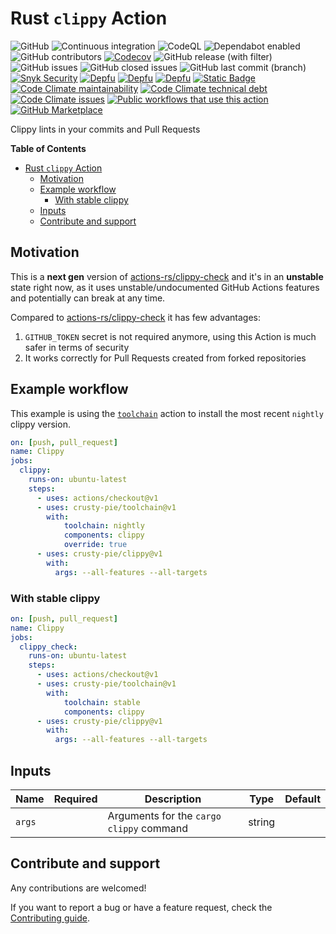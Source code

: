 # Rust `clippy` Action

![GitHub](https://img.shields.io/github/license/crusty-pie/clippy?label=License&color=blue&logo=gitbook)
![Continuous integration](https://github.com/crusty-pie/clippy/workflows/Continuous%20integration/badge.svg)
![CodeQL](https://github.com/crusty-pie/clippy/workflows/CodeQL/badge.svg)
![Dependabot enabled](https://img.shields.io/badge/Dependabot-Enabled-brightgreen?logo=dependabot)
![GitHub contributors](https://img.shields.io/github/contributors/crusty-pie/clippy?logo=github&label=Contributors)
[![Codecov](https://img.shields.io/codecov/c/github/crusty-pie/clippy?logo=codecov&label=Coverage)](https://app.codecov.io/gh/crusty-pie/clippy)
![GitHub release (with filter)](https://img.shields.io/github/v/release/crusty-pie/clippy?logo=github&label=Release&color=brightgreen)
![GitHub issues](https://img.shields.io/github/issues-raw/crusty-pie/clippy?label=Open%20Issues&logo=github&color=blue)
![GitHub closed issues](https://img.shields.io/github/issues-closed-raw/crusty-pie/clippy?label=Closed%20Issues&logo=github&color=blue)
![GitHub last commit (branch)](https://img.shields.io/github/last-commit/crusty-pie/clippy/main?label=Last%20Commit&logo=github&color=blue)
[![Snyk Security](https://img.shields.io/badge/Snyk%20Security-monitored-8731E8?logo=snyk)](https://snyk.io/test/github/crusty-pie/clippy)
[![Depfu](https://badges.depfu.com/badges/8e038d781d5d5ea4c2be016401319803/status.svg)](https://depfu.com)
[![Depfu](https://img.shields.io/depfu/dependencies/github/crusty-pie%2Fclippy?logo=depfu)](https://depfu.com/repos/github/crusty-pie/clippy)
[![Depfu](https://badges.depfu.com/badges/07d8712d1903c3495e6cfeacd170c437/count.svg)](https://depfu.com/github/crusty-pie/toolchain?project_id=39503)
[![Static Badge](https://img.shields.io/badge/Code%20Climate-enabled-brightgreen?logo=codeclimate)](https://codeclimate.com/)
[![Code Climate maintainability](https://img.shields.io/codeclimate/maintainability/crusty-pie/clippy?label=Maintainability&logo=codeclimate)](https://codeclimate.com/github/crusty-pie/clippy)
[![Code Climate technical debt](https://img.shields.io/codeclimate/tech-debt/crusty-pie/clippy?label=Technical%20Debt&logo=codeclimate)](https://codeclimate.com/github/crusty-pie/clippy/trends/technical_debt)
[![Code Climate issues](https://img.shields.io/codeclimate/issues/crusty-pie/clippy?label=Issues&logo=codeclimate)](https://codeclimate.com/github/crusty-pie/clippy/issues)
[![Public workflows that use this action](https://img.shields.io/endpoint?label=Used%20By&url=https%3A%2F%2Fused-by.vercel.app%2Fapi%2Fgithub-actions%2Fused-by%3Faction%3Dplacintaalexandru%2Ftoolchain%26badge%3Dtrue)](https://sourcegraph.com/search?q=context:global+crusty-pie/clippy+file:.github/workflows&patternType=literal)
[![GitHub Marketplace](https://img.shields.io/badge/Marketplace-clippy-b7410e?logo=github)](https://github.com/marketplace/actions/clippy)

Clippy lints in your commits and Pull Requests

**Table of Contents**

- [Rust `clippy` Action](#rust-clippy-action)
  - [Motivation](#motivation)
  - [Example workflow](#example-workflow)
    - [With stable clippy](#with-stable-clippy)
  - [Inputs](#inputs)
  - [Contribute and support](#contribute-and-support)

## Motivation

This is a **next gen** version of [actions-rs/clippy-check](https://github.com/actions-rs/clippy-check) and it's in an **unstable** state right now, as it uses unstable/undocumented GitHub Actions features and potentially can break at any time.

Compared to [actions-rs/clippy-check](https://github.com/actions-rs/clippy-check)
it has few advantages:

 1. `GITHUB_TOKEN` secret is not required anymore, using this Action is much safer in terms of security
 2. It works correctly for Pull Requests created from forked repositories

## Example workflow

This example is using the [`toolchain`](https://github.com/crusty-pie/toolchain)
action to install the most recent `nightly` clippy version.

```yaml
on: [push, pull_request]
name: Clippy
jobs:
  clippy:
    runs-on: ubuntu-latest
    steps:
      - uses: actions/checkout@v1
      - uses: crusty-pie/toolchain@v1
        with:
            toolchain: nightly
            components: clippy
            override: true
      - uses: crusty-pie/clippy@v1
        with:
          args: --all-features --all-targets
```

### With stable clippy

```yaml
on: [push, pull_request]
name: Clippy
jobs:
  clippy_check:
    runs-on: ubuntu-latest
    steps:
      - uses: actions/checkout@v1
      - uses: crusty-pie/toolchain@v1
        with:
            toolchain: stable
            components: clippy
      - uses: crusty-pie/clippy@v1
        with:
          args: --all-features --all-targets
```

## Inputs

| Name        | Required | Description                                                                                                                            | Type   | Default |
| ------------| :------: | ---------------------------------------------------------------------------------------------------------------------------------------| ------ | --------|
| `args`      |          | Arguments for the `cargo clippy` command                                                                                               | string |         |


## Contribute and support

Any contributions are welcomed!

If you want to report a bug or have a feature request,
check the [Contributing guide](https://github.com/crusty-pie/clippy/blob/main/CONTRIBUTING.md).
